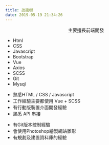 ```yaml
---
title: 技能樹
date: 2019-05-19 21:34:26
---
```


<link rel="stylesheet" type="text/css" href="./style.css">
<p style="text-align:center; margin:0;">主要擅長前端開發</p>
<ul class="skill">
  <li>Html</li><li>CSS</li><li>Javascript</li><li>Bootstrap</li><li>Vue</li><li>Axios</li><li>SCSS</li><li>Git</li><li>Mysql</li>
</ul>
<div class="more_block">
<ul class="more">
<li>熟悉HTML / CSS / Javascript</li>
<li>工作經驗主要都使用 Vue + SCSS</li>
<li>有行動版裝置介面開發經驗</li>
<li>熟悉 API 串接</li></ul><ul class="more">
<li>有Git版本控制經驗</li>
<li>會使用Photoshop繪製網站雛形</li>
<li>有規劃及建置資料庫的經驗</li></ul>
</div>
